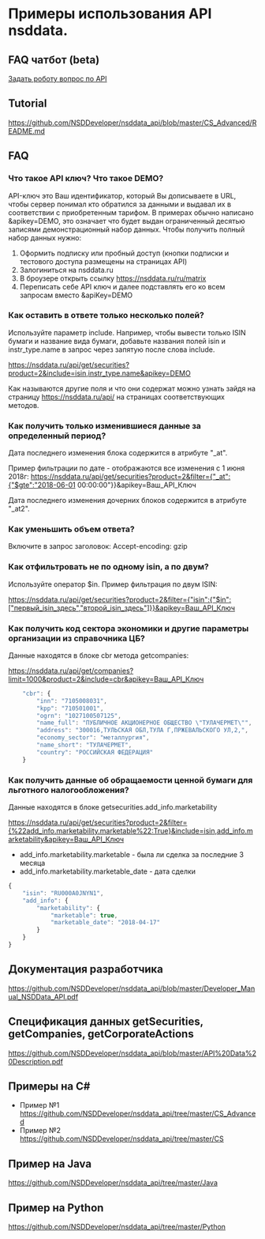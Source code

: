 # Примеры использования API nsddata.

## FAQ чатбот (beta) ##
[Задать роботу вопрос по API](https://app.sdbot.ru/ask/9b9469e9-aced-4900-afdd-9f55b352e459/https%3A%2F%2Fgithub.com%2FNSDDeveloper%2Fnsddata_api%2F?payload=github)


## Tutorial ##

https://github.com/NSDDeveloper/nsddata_api/blob/master/CS_Advanced/README.md

## FAQ ##

### Что такое API ключ? Что такое DEMO? ###
API-ключ это Ваш идентификатор, который Вы дописываете в URL, чтобы сервер понимал кто обратился за данными и выдавал их в соответствии с приобретенным тарифом.
В примерах обычно написано &apikey=DEMO, это означает что будет выдан ограниченный десятью записями демонстрационный набор данных. Чтобы получить полный набор данных нужно:
1) Оформить подписку или пробный доступ (кнопки подписки и тестового доступа размещены на страницах API)
2) Залогиниться на nsddata.ru
3) В броузере открыть ссылку
https://nsddata.ru/ru/matrix
4) Переписать себе API ключ и далее подставлять его ко всем запросам вместо &apiKey=DEMO

### Как оставить в ответе только несколько полей? ###
Используйте параметр include. Например, чтобы вывести только ISIN бумаги и название вида бумаги, добавьте названия полей isin и instr_type.name в запрос через запятую после слова include.

https://nsddata.ru/api/get/securities?product=2&include=isin,instr_type.name&apikey=DEMO

Как называются другие поля и что они содержат можно узнать зайдя на страницу https://nsddata.ru/api/ на страницах соответствующих методов. 

### Как получить только изменившиеся данные за определенный период? ###
Дата последнего изменения блока содержится в атрибуте "_at". 

Пример фильтрации по дате - отображаются все изменения с 1 июня 2018г:
https://nsddata.ru/api/get/securities?product=2&filter={"_at":{"$gte":"2018-06-01 00:00:00"}}&apikey=Ваш_API_Ключ

Дата последнего изменения дочерних блоков содержится в атрибуте "_at2".

### Как уменьшить объем ответа? ###
Включите в запрос заголовок:
Accept-encoding: gzip

### Как отфильтровать не по одному isin, а по двум? ###
Используйте оператор $in. Пример фильтрация по двум ISIN:

https://nsddata.ru/api/get/securities?product=2&filter={"isin":{"$in":["первый_isin_здесь","второй_isin_здесь"]}}&apikey=Ваш_API_Ключ

### Как получить код сектора экономики и другие параметры организации из справочника ЦБ? ###
Данные находятся в блоке cbr метода getcompanies:

https://nsddata.ru/api/get/companies?limit=1000&product=2&include=cbr&apikey=Ваш_API_Ключ

```javascript
    "cbr": {
        "inn": "7105008031",
        "kpp": "710501001",
        "ogrn": "1027100507125",
        "name_full": "ПУБЛИЧНОЕ АКЦИОНЕРНОЕ ОБЩЕСТВО \"ТУЛАЧЕРМЕТ\"",
        "address": "300016,ТУЛЬСКАЯ ОБЛ,ТУЛА Г,ПРЖЕВАЛЬСКОГО УЛ,2,",
        "economy_sector": "металлургия",
        "name_short": "ТУЛАЧЕРМЕТ",
        "country": "РОССИЙСКАЯ ФЕДЕРАЦИЯ"
    }
 ```

### Как получить данные об обращаемости ценной бумаги для льготного налогообложения? ###
Данные находятся в блоке getsecurities.add_info.marketability

https://nsddata.ru/api/get/securities?product=2&filter={%22add_info.marketability.marketable%22:True}&include=isin,add_info.marketability&apikey=Ваш_API_Ключ

* add_info.marketability.marketable - была ли сделка за последние 3 месяца
* add_info.marketability.marketable_date - дата сделки

```javascript
{
    "isin": "RU000A0JNYN1",
    "add_info": {
        "marketability": {
            "marketable": true,
            "marketable_date": "2018-04-17"
        }
    }
}
 ```


## Документация разработчика ##
https://github.com/NSDDeveloper/nsddata_api/blob/master/Developer_Manual_NSDData_API.pdf

## Спецификация данных getSecurities, getCompanies, getCorporateActions ##
https://github.com/NSDDeveloper/nsddata_api/blob/master/API%20Data%20Description.pdf


## Примеры на C# ##
  * Пример №1 https://github.com/NSDDeveloper/nsddata_api/tree/master/CS_Advanced
  * Пример №2 https://github.com/NSDDeveloper/nsddata_api/tree/master/CS
  
## Пример на Java ##
https://github.com/NSDDeveloper/nsddata_api/tree/master/Java

## Пример на Python ##
https://github.com/NSDDeveloper/nsddata_api/tree/master/Python

